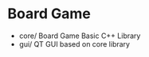 Board Game
======================================


* core/ Board Game Basic C++ Library
* gui/ QT GUI based on core library

